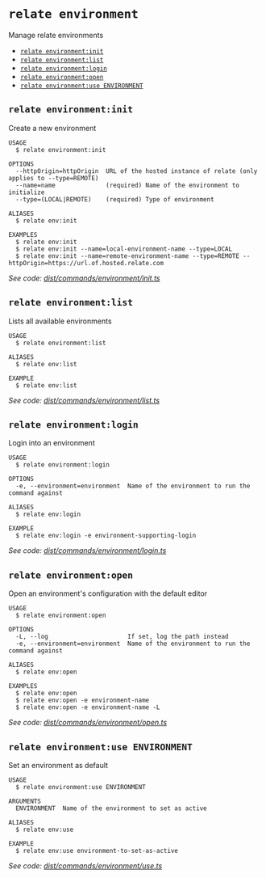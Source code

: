 `relate environment`
====================

Manage relate environments

* [`relate environment:init`](#relate-environmentinit)
* [`relate environment:list`](#relate-environmentlist)
* [`relate environment:login`](#relate-environmentlogin)
* [`relate environment:open`](#relate-environmentopen)
* [`relate environment:use ENVIRONMENT`](#relate-environmentuse-environment)

## `relate environment:init`

Create a new environment

```
USAGE
  $ relate environment:init

OPTIONS
  --httpOrigin=httpOrigin  URL of the hosted instance of relate (only applies to --type=REMOTE)
  --name=name              (required) Name of the environment to initialize
  --type=(LOCAL|REMOTE)    (required) Type of environment

ALIASES
  $ relate env:init

EXAMPLES
  $ relate env:init
  $ relate env:init --name=local-environment-name --type=LOCAL
  $ relate env:init --name=remote-environment-name --type=REMOTE --httpOrigin=https://url.of.hosted.relate.com
```

_See code: [dist/commands/environment/init.ts](https://github.com/neo-technology/relate/blob/v1.0.2-alpha.1/dist/commands/environment/init.ts)_

## `relate environment:list`

Lists all available environments

```
USAGE
  $ relate environment:list

ALIASES
  $ relate env:list

EXAMPLE
  $ relate env:list
```

_See code: [dist/commands/environment/list.ts](https://github.com/neo-technology/relate/blob/v1.0.2-alpha.1/dist/commands/environment/list.ts)_

## `relate environment:login`

Login into an environment

```
USAGE
  $ relate environment:login

OPTIONS
  -e, --environment=environment  Name of the environment to run the command against

ALIASES
  $ relate env:login

EXAMPLE
  $ relate env:login -e environment-supporting-login
```

_See code: [dist/commands/environment/login.ts](https://github.com/neo-technology/relate/blob/v1.0.2-alpha.1/dist/commands/environment/login.ts)_

## `relate environment:open`

Open an environment's configuration with the default editor

```
USAGE
  $ relate environment:open

OPTIONS
  -L, --log                      If set, log the path instead
  -e, --environment=environment  Name of the environment to run the command against

ALIASES
  $ relate env:open

EXAMPLES
  $ relate env:open
  $ relate env:open -e environment-name
  $ relate env:open -e environment-name -L
```

_See code: [dist/commands/environment/open.ts](https://github.com/neo-technology/relate/blob/v1.0.2-alpha.1/dist/commands/environment/open.ts)_

## `relate environment:use ENVIRONMENT`

Set an environment as default

```
USAGE
  $ relate environment:use ENVIRONMENT

ARGUMENTS
  ENVIRONMENT  Name of the environment to set as active

ALIASES
  $ relate env:use

EXAMPLE
  $ relate env:use environment-to-set-as-active
```

_See code: [dist/commands/environment/use.ts](https://github.com/neo-technology/relate/blob/v1.0.2-alpha.1/dist/commands/environment/use.ts)_
